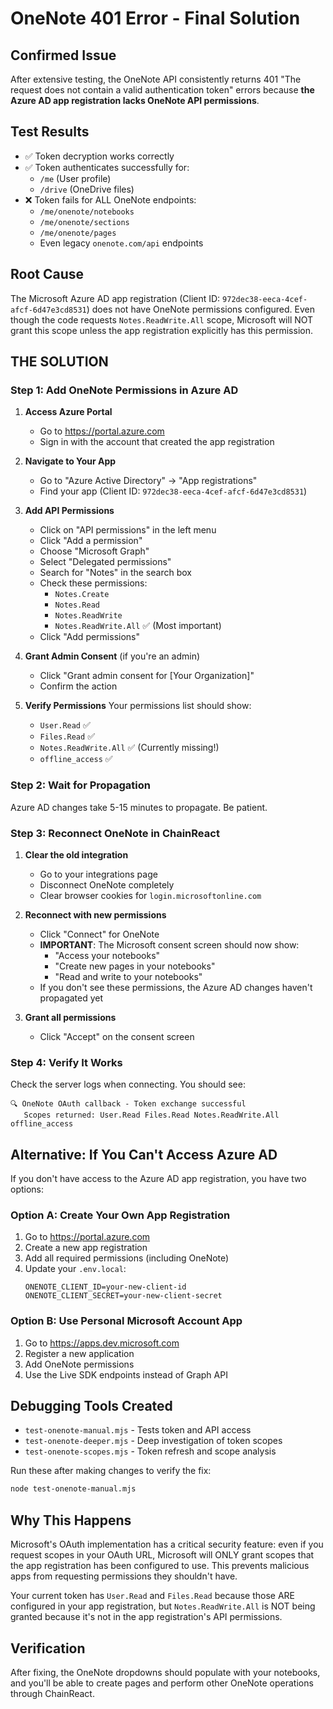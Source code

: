 # OneNote 401 Error - Final Solution

## Confirmed Issue
After extensive testing, the OneNote API consistently returns 401 "The request does not contain a valid authentication token" errors because **the Azure AD app registration lacks OneNote API permissions**.

## Test Results
- ✅ Token decryption works correctly
- ✅ Token authenticates successfully for:
  - `/me` (User profile)
  - `/drive` (OneDrive files)
- ❌ Token fails for ALL OneNote endpoints:
  - `/me/onenote/notebooks`
  - `/me/onenote/sections`
  - `/me/onenote/pages`
  - Even legacy `onenote.com/api` endpoints

## Root Cause
The Microsoft Azure AD app registration (Client ID: `972dec38-eeca-4cef-afcf-6d47e3cd8531`) does not have OneNote permissions configured. Even though the code requests `Notes.ReadWrite.All` scope, Microsoft will NOT grant this scope unless the app registration explicitly has this permission.

## THE SOLUTION

### Step 1: Add OneNote Permissions in Azure AD

1. **Access Azure Portal**
   - Go to https://portal.azure.com
   - Sign in with the account that created the app registration

2. **Navigate to Your App**
   - Go to "Azure Active Directory" → "App registrations"
   - Find your app (Client ID: `972dec38-eeca-4cef-afcf-6d47e3cd8531`)

3. **Add API Permissions**
   - Click on "API permissions" in the left menu
   - Click "Add a permission"
   - Choose "Microsoft Graph"
   - Select "Delegated permissions"
   - Search for "Notes" in the search box
   - Check these permissions:
     - `Notes.Create`
     - `Notes.Read`
     - `Notes.ReadWrite`
     - `Notes.ReadWrite.All` ✅ (Most important)
   - Click "Add permissions"

4. **Grant Admin Consent** (if you're an admin)
   - Click "Grant admin consent for [Your Organization]"
   - Confirm the action

5. **Verify Permissions**
   Your permissions list should show:
   - `User.Read` ✅
   - `Files.Read` ✅
   - `Notes.ReadWrite.All` ✅ (Currently missing!)
   - `offline_access` ✅

### Step 2: Wait for Propagation
Azure AD changes take 5-15 minutes to propagate. Be patient.

### Step 3: Reconnect OneNote in ChainReact

1. **Clear the old integration**
   - Go to your integrations page
   - Disconnect OneNote completely
   - Clear browser cookies for `login.microsoftonline.com`

2. **Reconnect with new permissions**
   - Click "Connect" for OneNote
   - **IMPORTANT**: The Microsoft consent screen should now show:
     - "Access your notebooks"
     - "Create new pages in your notebooks"
     - "Read and write to your notebooks"
   - If you don't see these permissions, the Azure AD changes haven't propagated yet

3. **Grant all permissions**
   - Click "Accept" on the consent screen

### Step 4: Verify It Works
Check the server logs when connecting. You should see:
```
🔍 OneNote OAuth callback - Token exchange successful
   Scopes returned: User.Read Files.Read Notes.ReadWrite.All offline_access
```

## Alternative: If You Can't Access Azure AD

If you don't have access to the Azure AD app registration, you have two options:

### Option A: Create Your Own App Registration
1. Go to https://portal.azure.com
2. Create a new app registration
3. Add all required permissions (including OneNote)
4. Update your `.env.local`:
   ```
   ONENOTE_CLIENT_ID=your-new-client-id
   ONENOTE_CLIENT_SECRET=your-new-client-secret
   ```

### Option B: Use Personal Microsoft Account App
1. Go to https://apps.dev.microsoft.com
2. Register a new application
3. Add OneNote permissions
4. Use the Live SDK endpoints instead of Graph API

## Debugging Tools Created

- `test-onenote-manual.mjs` - Tests token and API access
- `test-onenote-deeper.mjs` - Deep investigation of token scopes
- `test-onenote-scopes.mjs` - Token refresh and scope analysis

Run these after making changes to verify the fix:
```bash
node test-onenote-manual.mjs
```

## Why This Happens

Microsoft's OAuth implementation has a critical security feature: even if you request scopes in your OAuth URL, Microsoft will ONLY grant scopes that the app registration has been configured to use. This prevents malicious apps from requesting permissions they shouldn't have.

Your current token has `User.Read` and `Files.Read` because those ARE configured in your app registration, but `Notes.ReadWrite.All` is NOT being granted because it's not in the app registration's API permissions.

## Verification

After fixing, the OneNote dropdowns should populate with your notebooks, and you'll be able to create pages and perform other OneNote operations through ChainReact.